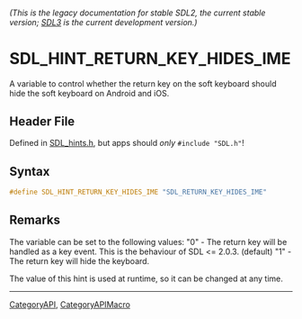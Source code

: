 ###### (This is the legacy documentation for stable SDL2, the current stable version; [SDL3](https://wiki.libsdl.org/SDL3/) is the current development version.)
# SDL_HINT_RETURN_KEY_HIDES_IME

A variable to control whether the return key on the soft keyboard should hide the soft keyboard on Android and iOS.

## Header File

Defined in [SDL_hints.h](https://github.com/libsdl-org/SDL/blob/SDL2/include/SDL_hints.h), but apps should _only_ `#include "SDL.h"`!

## Syntax

```c
#define SDL_HINT_RETURN_KEY_HIDES_IME "SDL_RETURN_KEY_HIDES_IME"
```

## Remarks

The variable can be set to the following values: "0" - The return key will
be handled as a key event. This is the behaviour of SDL <= 2.0.3. (default)
"1" - The return key will hide the keyboard.

The value of this hint is used at runtime, so it can be changed at any
time.

----
[CategoryAPI](CategoryAPI), [CategoryAPIMacro](CategoryAPIMacro)

